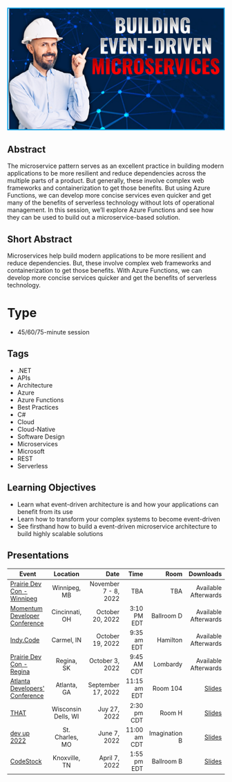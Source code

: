 ![Building Event-Driven Microservices](Thumbnail.jpg)

## Abstract
The microservice pattern serves as an excellent practice in building modern applications to be more resilient and reduce dependencies across the multiple parts of a product. But generally, these involve complex web frameworks and containerization to get those benefits. But using Azure Functions, we can develop more concise services even quicker and get many of the benefits of serverless technology without lots of operational management. In this session, we’ll explore Azure Functions and see how they can be used to build out a microservice-based solution.

## Short Abstract
Microservices help build modern applications to be more resilient and reduce dependencies. But, these involve complex web frameworks and containerization to get those benefits. With Azure Functions, we can develop more concise services quicker and get the benefits of serverless technology.

# Type
* 45/60/75-minute session

## Tags
* .NET
* APIs
* Architecture
* Azure
* Azure Functions
* Best Practices
* C#
* Cloud
* Cloud-Native
* Software Design
* Microservices
* Microsoft
* REST
* Serverless

## Learning Objectives
* Learn what event-driven architecture is and how your applications can benefit from its use
* Learn how to transform your complex systems to become event-driven
* See firsthand how to build a event-driven microservice architecture to build highly scalable solutions

## Presentations

| Event | Location | Date | Time | Room | Downloads |
|-------|:--------:|-----:|-----:|-----:|----------:|
| [Prairie Dev Con - Winnipeg](https://www.prairiedevcon.com/winnipeg.html) | Winnipeg, MB | November 7 - 8, 2022 | TBA | TBA | Available Afterwards |
| [Momentum Developer Conference](https://momentumdevcon.com/session/344412) | Cincinnati, OH | October 20, 2022 | 3:10 PM EDT | Ballroom D | Available Afterwards |
| [Indy.Code](https://indycode.amegala.com/) | Carmel, IN | October 19, 2022 | 9:35 am EDT | Hamilton | Available Afterwards |
| [Prairie Dev Con - Regina](https://www.prairiedevcon.com/regina.html) | Regina, SK | October 3, 2022 | 9:45 AM CDT | Lombardy | Available Afterwards |
| [Atlanta Developers' Conference](https://www.atldevcon.com/) | Atlanta, GA | September 17, 2022 | 11:15 am EDT | Room 104 | [Slides](Presentations/BuildingEventDrivenMicroservices_AtlDevCon.pdf) |
| [THAT](https://that.us/activities/hkLCBbTl8zuhjbdPwoXG) | Wisconsin Dells, WI | Juy 27, 2022 | 2:30 pm CDT | Room H | [Slides](Presentations/BuildingEventDrivenMicroservices_THAT.pdf) |
| [dev up 2022](https://www.devupconf.org/speakers/chad-green) | St. Charles, MO | June 7, 2022 | 11:00 am CDT | Imagination B | [Slides](https://github.com/TaleLearnCode/BuildingEventDrivenMicroservices/blob/main/Presentations/Building%20Event-Driven%20Microservices%20-%20DevUp.pdf) |
| [CodeStock](https://www.codestock.org/) | Knoxville, TN | April 7, 2022 | 1:55 pm EDT | Ballroom B | [Slides](Presentations/Building%20Event-Driven%20Microservices%20-%20CodeStock.pdf) |
